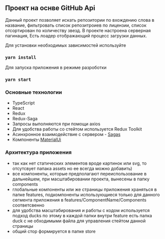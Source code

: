 ## Проект на оснве GitHub Api 

Данный проект позволяет искать репозитории по вхождению слова в название, фильтровать список репозитроиев по лицензии, список отсортирован по количеству звезд.
В проекте настроена серверная пагинация,
Есть лоадер отображающий процесс загрузки данных.


Для установки необходимых зависимостей используйте 
### `yarn install`
Для запуска приложения в режиме разроботки
### `yarn start`

### Основные технологии

- TypeScript
- React
- Redux
- Redux-Saga
- Запросы выполняются при помощи axios
- Для удобства работы со стейтом используется Redux Toolkit
- Асинхронное взаимодействие с сервером - [Sagas](https://redux-saga.js.org/docs/introduction/BeginnerTutorial.html)
- Компоненты [MaterialUi](https://material-ui.com/ru/getting-started/usage/)

### Архитектура приложения

- так как нет статических элементов вроде картинок или svg, то отсутсвует папака assets но ее всегда можно добавить)
- все компоненты, которые предполагают переиспользование в дальнейшем, при масштабировании проекта, вынесены в папку components
- глобальные компоненты или же страницы приложения храняться в папке features, подкомпоненты использующиеся только для данного сегмента приложения в features/ComponentName/Сomponents соответсвенно
- для удобства масштабирования и работы с кодом используется подход ducks по этому в каждой папки внутри feature есть папка duck с не обходимыми файла для управления стейтом данной страницы
- общий стор формируется в папке store
